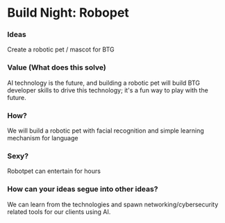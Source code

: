 # Build Night: Robopet

### Ideas
Create a robotic pet / mascot for BTG

### Value (What does this solve)
AI technology is the future, and building a robotic pet will build BTG developer skills to drive this technology; it's a fun way to play with the future.

### How?
We will build a robotic pet with facial recognition and simple learning mechanism for language

### Sexy?
Robotpet can entertain for hours

### How can your ideas segue into other ideas?
We can learn from the technologies and spawn networking/cybersecurity related tools for our clients using AI. 
